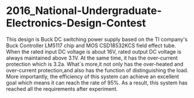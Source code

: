 # 2016_National-Undergraduate-Electronics-Design-Contest
This design is Buck DC switching power supply based on the TI company's Buck Controller LM5117 chip and MOS CSD18532KCS field effect tube. When the rated input DC voltage is about 16V, rated output DC voltage is always maintained above 3.1V. At the same time, it has the over-current protection which is 3.2a. What`s more,it not only has the over-heated and over-current protection,and also has the function of distinguishing the load. More importantly, the efficiency of this system can achieve an excellent goal which means it can reach the rate of 95%. As a result, this system has reached all the requirements after experiment.

